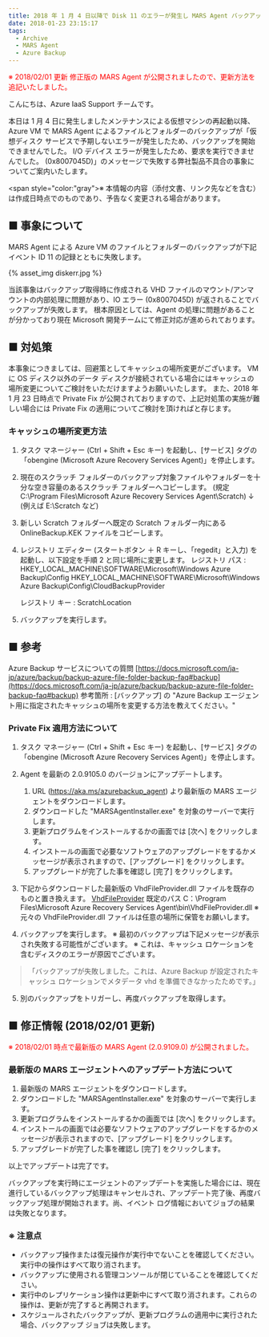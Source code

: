 ```yaml
---
title: 2018 年 1 月 4 日以降で Disk 11 のエラーが発生し MARS Agent バックアップが失敗する (0x8007045D)
date: 2018-01-23 23:15:17
tags:
  - Archive
  - MARS Agent
  - Azure Backup
---
```


<span style="color:red;">※ 2018/02/01 更新
修正版の MARS Agent が公開されましたので、更新方法を追記いたしました。</span>

こんにちは、Azure IaaS Support チームです。

本日は 1 月 4 日に発生しましたメンテナンスによる仮想マシンの再起動以降、Azure VM で MARS Agent によるファイルとフォルダーのバックアップが「仮想ディスク サービスで予期しないエラーが発生したため、バックアップを開始できませんでした。 I/O デバイス エラーが発生したため、要求を実行できませんでした。 (0x8007045D)」のメッセージで失敗する弊社製品不具合の事象についてご案内いたします。

<span style="color:"gray">※ 本情報の内容（添付文書、リンク先などを含む）は作成日時点でのものであり、予告なく変更される場合があります。</span>

## ■ 事象について

MARS Agent による Azure VM のファイルとフォルダーのバックアップが下記イベント ID 11 の記録とともに失敗します。

{% asset_img diskerr.jpg %}

当該事象はバックアップ取得時に作成される VHD ファイルのマウント/アンマウントの内部処理に問題があり、IO エラー (0x8007045D) が返されることでバックアップが失敗します。
根本原因としては、Agent の処理に問題があることが分かっており現在 Microsoft 開発チームにて修正対応が進められております。

## ■ 対処策
本事象につきましては、回避策としてキャッシュの場所変更がございます。
VM に OS ディスク以外のデータ ディスクが接続されている場合にはキャッシュの場所変更についてご検討をいただけますようお願いいたします。
また、2018 年 1 月 23 日時点で Private Fix が公開されておりますので、上記対処策の実施が難しい場合には Private Fix の適用についてご検討を頂ければと存じます。

 
### キャッシュの場所変更方法

1. タスク マネージャー (Ctrl + Shift + Esc キー) を起動し、[サービス] タグの「obengine (Microsoft Azure Recovery Services Agent)」を停止します。

2. 現在のスクラッチ フォルダーのバックアップ対象ファイルやフォルダーを十分な空き容量のあるスクラッチ フォルダーへコピーします。
   (規定 C:\Program Files\Microsoft Azure Recovery Services Agent\Scratch)
      ↓
   (例えば E:\Scratch など)

3. 新しい Scratch フォルダーへ既定の Scratch フォルダー内にある OnlineBackup.KEK ファイルをコピーします。

4. レジストリ エディター (スタートボタン ＋ R キーし、「regedit」と入力) を起動し、以下設定を手順 2 と同じ場所に変更します。
   レジストリ パス :
      HKEY_LOCAL_MACHINE\SOFTWARE\Microsoft\Windows Azure Backup\Config
      HKEY_LOCAL_MACHINE\SOFTWARE\Microsoft\Windows Azure Backup\Config\CloudBackupProvider

   レジストリ キー :
   ScratchLocation

5. バックアップを実行します。


## ■ 参考

Azure Backup サービスについての質問
[https://docs.microsoft.com/ja-jp/azure/backup/backup-azure-file-folder-backup-faq#backup](https://docs.microsoft.com/ja-jp/azure/backup/backup-azure-file-folder-backup-faq#backup)
参考箇所 : \[バックアップ\] の "Azure Backup エージェント用に指定されたキャッシュの場所を変更する方法を教えてください。"


### Private Fix 適用方法について

1. タスク マネージャー (Ctrl + Shift + Esc キー) を起動し、[サービス] タグの「obengine (Microsoft Azure Recovery Services Agent)」を停止します。

2. Agent を最新の 2.0.9105.0 のバージョンにアップデートします。
    1. URL (https://aka.ms/azurebackup_agent) より最新版の MARS エージェントをダウンロードします。 
    2. ダウンロードした "MARSAgentInstaller.exe" を対象のサーバーで実行します。
    3. 更新プログラムをインストールするかの画面では [次へ] をクリックします。
    4. インストールの画面で必要なソフトウェアのアップグレードをするかメッセージが表示されますので、[アップグレード] をクリックします。
    5. アップグレードが完了した事を確認し [完了] をクリックします。

3. 下記からダウンロードした最新版の VhdFileProvider.dll ファイルを既存のものと置き換えます。
   [VhdFileProvider](http://blogs.technet.microsoft.com/jpaztech/2018/01/23/__trashed/vhdfileprovider/)
   既定のパス C：\Program Files\Microsoft Azure Recovery Services Agent\bin\VhdFileProvider.dll
   ※ 元々の VhdFileProvider.dll ファイルは任意の場所に保管をお願いします。

4. バックアップを実行します。
   ※ 最初のバックアップは下記メッセージが表示され失敗する可能性がございます。
   ※ これは、キャッシュ ロケーションを含むディスクのエラーが原因でございます。
>「バックアップが失敗しました。これは、Azure Backup が設定されたキャッシュ ロケーションでメタデータ vhd を準備できなかったためです。」

5. 別のバックアップをトリガーし、再度バックアップを取得します。

 

## ■ 修正情報 (2018/02/01 更新)
<span style="color:red;">※ 2018/02/01  時点で最新版の MARS Agent (2.0.9109.0) が公開されました。</span>

### 最新版の MARS エージェントへのアップデート方法について
1. 最新版の MARS エージェントをダウンロードします。
2. ダウンロードした "MARSAgentInstaller.exe" を対象のサーバーで実行します。
3. 更新プログラムをインストールするかの画面では [次へ] をクリックします。
4. インストールの画面では必要なソフトウェアのアップグレードをするかのメッセージが表示されますので、[アップグレード] をクリックします。
5. アップグレードが完了した事を確認し [完了] をクリックします。

以上でアップデートは完了です。

バックアップを実行時にエージェントのアップデートを実施した場合には、現在進行しているバックアップ処理はキャンセルされ、アップデート完了後、再度バックアップ処理が開始されます。尚、イベント ログ情報においてジョブの結果は失敗となります。

### ※ 注意点

- バックアップ操作または復元操作が実行中でないことを確認してください。実行中の操作はすべて取り消されます。
- バックアップに使用される管理コンソールが閉じていることを確認してください。
- 実行中のレプリケーション操作は更新中にすべて取り消されます。これらの操作は、更新が完了すると再開されます。
- スケジュールされたバックアップが、更新プログラムの適用中に実行された場合、バックアップ ジョブは失敗します。


